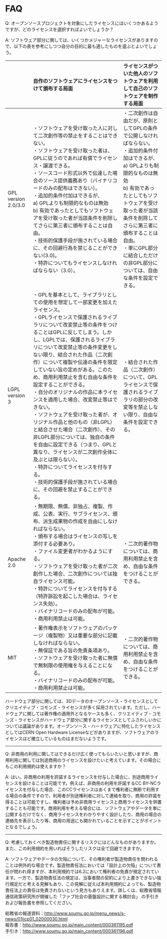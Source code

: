 # FAQ

Q: オープンソースプロジェクトを対象にしたライセンスにはいくつかあるようですが、どのライセンスを選択すればよいでしょうか？

A: ソフトウェア部分に関しては、いくつかメジャーなライセンスがありますので、以下の表を参考にしつつ自分の目的に最も適したものを選ぶとよいでしょう。

||自作のソフトウェアにライセンスをつけて頒布する局面|ライセンスがついた他人のソフトウェアを利用して自己のソフトウェアを制作する局面|
|:--|:--|:--|
|GPL version 2.0/3.0|・ソフトウェアを受け取った人に対して二次創作等の禁止をすることはできない。<br />・ソフトウェアを受け取った者は、GPLに従うのであれば有償でライセンス・譲渡できる。<br />・ソースコード形式以外で伝達した場合のソース提供義務あり（バイナリコードのみの配布はできない）。<br />・追加的条件付加はできるが、<br />a) GPLよりも制限的なものは無効<br />b) 有効であったとしてもソフトウェアを受け取った者が当該条件を削除してさらに第三者に頒布することは自由。<br />・技術的保護手段が施されている場合に、その回避行為を禁じることができない(3.0)。<br />・特許についてもライセンスしなければならない（3.0）。|・二次創作は自由だが、原則としてGPLの条件で公開しなければならない。<br />・追加的条件付加はできるが、<br />a) GPLよりも制限的なものは無効<br />b) 有効であったとしてもソフトウェアを受け取った者が当該条件を削除してさらに第三者に頒布することは自由。<br />・単にGPL部分に結合しただけの非GPL部分については、自由な条件を設定できる。|
|LGPL version 3|・GPLを基本として、ライブラリとしての使用を想定して一部変更を加えたライセンス。<br />・GPLライセンスで保護されるライブラリについて改変禁止等の条件をつけることはGPLに反してしまう。しかし、LGPLでは、保護されるライブラリについて改変禁止等の条件変更をしない限り、結合された作品（二次創作）について複製や伝達の条件を限定していない旨の定めがある。このため、商用利用禁止を含む自由な条件を設定することができる。<br />・自分のオリジナルの作品に本ライセンスを適用した場合、改変禁止等はできない。<br />・ソフトウェアを受け取った者が、オリジナル作品と他のもの（非LGPL）と結合させた場合（二次創作）、その非LGPL部分については、独自の条件を自由に設定できる（つまり、GPLと異なり、ライセンスが二次創作全体に及ぶとは限らない）。<br />・特許についてライセンスを付与する。<br />・技術的保護手段が施されている場合に、その回避を禁止することができる。|・結合された作品（二次創作）について、GPLライセンスで保護されるライブラリの部分の改変等を禁止しない限り、自由な条件を設定できる。|
|Apache 2.0|・無期限、無償、非独占、複製、作成、公表、実行、サブライセンス、頒布、派生成果物の作成を自由にしなければならない。<br />・頒布する場合はライセンスの写しを添付する必要あり。<br />・ファイル変更者がわかるようにする。<br />・ソフトウェアを受け取った者が二次創作した場合、二次創作については独自ライセンス可能。<br />・特許についてライセンスを付与する（特許訴訟を起こした場合は、ライセンス失効）。<br />・バイナリコードのみの配布が可能。<br />・商用利用禁止は可能。|・二次的著作物については、商用利用禁止を含め、自由な条件をつけることができる。|
|MIT|・著作権表示をソフトウェアのパッケージ（複製物）又は重要な部分に記載しなければならない。<br />・無保証である旨の免責条項あり。<br />・ソフトウェアを受け取った者に無償で無制限の使用権を与えることになる。<br />・バイナリコードのみの配布が可能。<br />・商用利用禁止は可能。|・二次的著作物については、商用利用禁止を含め、自由な条件をつけることができる。|

ハードウェア部分に関しては、3Dデータのオープンソース・ライセンスとしてクリエイティブ・コモンズ・ライセンスが多く採用されています。ただし、ハードウェアに関しては著作権の適用外となるケースも多く、クリエイティブ・コモンズ・ライセンスがハードウェア部分に関するライセンスとしてふさわしいかについては議論があります。オープンソース・ハードウェアに特化したライセンスとしてはCERN Open Hardware Licenseなどがありますが、ソフトウェアのライセンスほど確立しているものはまだないようです。

---

Q: 非商用の利用に関してはできるだけ広く使ってもらいたいと思いますが、商用利用に関しては別途商用のライセンスを設けたいと考えています。その場合にもこの利用規約は使えますか？

A: はい。非商用の利用を許諾するライセンスを付与した場合に、別途商用ライセンスを設けることは可能です。例えば、非商用の利用を許諾するCC BY-NCライセンスを付与した場合、このCCライセンスはあくまで権利者に無断で利用する場合の条件ですので、利用者が別途権利者に対して連絡を取り、商用の許諾を得ることは可能ですし、権利者は予め非商用ライセンスと商用ライセンスを併置することも可能です。商用利用を考える場合には、ソフトウェアやデータを単に公開するだけでなく、商用ライセンスをわかりやすく設計したり、商用の場合の連絡先を表示したり等、商用の用途にも開かれていることを示すことがポイントとなるでしょう。

---

Q: 考慮しておくべき製造物責任に関するリスクにはどんなものがありますか。また、この利用規約を用いればそうしたリスクは全て回避できますか。

A: ソフトウェアやデータの欠陥について、その権利者が製造物責任を問われることは例外的な場合です。製造物責任法においては「設計上の欠陥」について責任が問われ得ますが、本利用規約では6.2において権利者の免責が規定されています。一方で、製造物責任法の規定は、当事者間の契約により上書きできない強行規定だと考える見解もあり、この見解に従えば本利用規約によっても、製造物責任法上の責任は免責されないという見方もありえます。詳しくは、総務省情報通信政策研究所が開催した「ファブ社会の基盤設計に関する検討会」 の手引きおよび報告書を参照してください。

総務省の報道資料：http://www.soumu.go.jp/menu_news/s-news/01iicp01_02000030.html  
報告書：http://www.soumu.go.jp/main_content/000361195.pdf  
手引き：http://www.soumu.go.jp/main_content/000361196.pdf